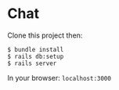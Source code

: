 # Chat

Clone this project then:  

```
$ bundle install
$ rails db:setup
$ rails server
```

In your browser: `localhost:3000`  
